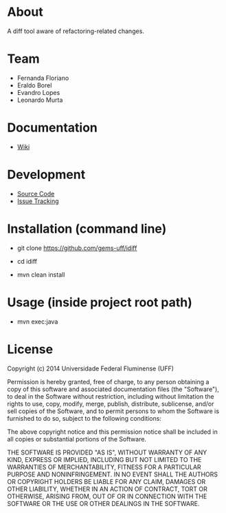 # About

A diff tool aware of refactoring-related changes.

# Team

* Fernanda Floriano
* Eraldo Borel
* Evandro Lopes
* Leonardo Murta

# Documentation

* [Wiki](https://github.com/gems-uff/idiff/wiki)

# Development

* [Source Code](https://github.com/gems-uff/idiff)
* [Issue Tracking](https://github.com/gems-uff/idiff/issues)

# Installation (command line)

* git clone https://github.com/gems-uff/idiff

* cd idiff

* mvn clean install

# Usage (inside project root path)

* mvn exec:java

# License

Copyright (c) 2014 Universidade Federal Fluminense (UFF)  
  
Permission is hereby granted, free of charge, to any person obtaining a copy
of this software and associated documentation files (the "Software"), to deal
in the Software without restriction, including without limitation the rights
to use, copy, modify, merge, publish, distribute, sublicense, and/or sell
copies of the Software, and to permit persons to whom the Software is
furnished to do so, subject to the following conditions:  
  
The above copyright notice and this permission notice shall be included in
all copies or substantial portions of the Software.  
  
THE SOFTWARE IS PROVIDED "AS IS", WITHOUT WARRANTY OF ANY KIND, EXPRESS OR
IMPLIED, INCLUDING BUT NOT LIMITED TO THE WARRANTIES OF MERCHANTABILITY,
FITNESS FOR A PARTICULAR PURPOSE AND NONINFRINGEMENT. IN NO EVENT SHALL THE
AUTHORS OR COPYRIGHT HOLDERS BE LIABLE FOR ANY CLAIM, DAMAGES OR OTHER
LIABILITY, WHETHER IN AN ACTION OF CONTRACT, TORT OR OTHERWISE, ARISING FROM,
OUT OF OR IN CONNECTION WITH THE SOFTWARE OR THE USE OR OTHER DEALINGS IN
THE SOFTWARE.
